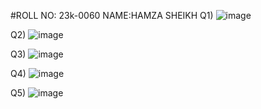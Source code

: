 #ROLL NO: 23k-0060                          NAME:HAMZA SHEIKH
Q1) ![image](https://github.com/hamza26051/pffall23/assets/142868640/d2781a70-d919-46bd-a972-e21807f0e510)

Q2) ![image](https://github.com/hamza26051/pffall23/assets/142868640/4948abbc-8ecb-4cd2-848b-7e4999628dcf)

Q3) ![image](https://github.com/hamza26051/pffall23/assets/142868640/1f72bf97-c2b5-479e-8028-6931642a990a)

Q4) ![image](https://github.com/hamza26051/pffall23/assets/142868640/654fcf7d-117c-4f0f-b867-82c3ad131221)

Q5) ![image](https://github.com/hamza26051/pffall23/assets/142868640/8270d300-d090-4a4d-a5f4-204bbe6d2122)
